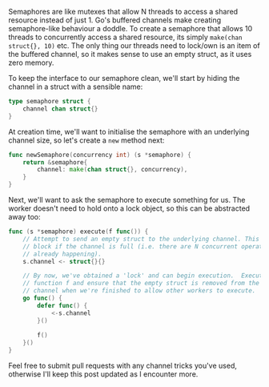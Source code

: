 Semaphores are like mutexes that allow N threads to access a shared resource instead of just 1.  Go's buffered channels make creating semaphore-like behaviour a doddle.  To create a semaphore that allows 10 threads to concurrently access a shared resource, its simply `make(chan struct{}, 10)` etc.  The only thing our threads need to lock/own is an item of the buffered channel, so it makes sense to use an empty struct, as it uses zero memory.

To keep the interface to our semaphore clean, we'll start by hiding the channel in a struct with a sensible name:

``` go
type semaphore struct {
    channel chan struct{}
}
```

At creation time, we'll want to initialise the semaphore with an underlying channel size, so let's create a `new` method next:

``` go
func newSemaphore(concurrency int) (s *semaphore) {
    return &semaphore{
        channel: make(chan struct{}, concurrency),
    }
}
```

Next, we'll want to ask the semaphore to execute something for us.  The worker doesn't need to hold onto a lock object, so this can be abstracted away too:

``` go
func (s *semaphore) execute(f func()) {
    // Attempt to send an empty struct to the underlying channel. This will
    // block if the channel is full (i.e. there are N concurrent operations
    // already happening).
    s.channel <- struct{}{}

    // By now, we've obtained a 'lock' and can begin execution.  Execute
    // function f and ensure that the empty struct is removed from the
    // channel when we're finished to allow other workers to execute.
    go func() {
        defer func() {
            <-s.channel
        }()
        
        f()
    }()
}
```

Feel free to submit pull requests with any channel tricks you've used, otherwise I'll keep this post updated as I encounter more.